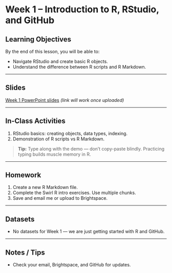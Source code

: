 # Week 1 – Introduction to R, RStudio, and GitHub

## Learning Objectives
By the end of this lesson, you will be able to:
- Navigate RStudio and create basic R objects.
- Understand the difference between R scripts and R Markdown.

---

## Slides
[Week 1 PowerPoint slides](week01introR.pdf) *(link will work once 
uploaded)*

---

## In-Class Activities
1. RStudio basics: creating objects, data types, indexing.  
2. Demonstration of R scripts vs R Markdown.  

> **Tip:** Type along with the demo — don’t copy-paste blindly. Practicing 
typing builds muscle memory in R.

---

## Homework
1. Create a new R Markdown file. 
2. Complete the Swirl R intro exercises. Use multiple chunks.  
3. Save and email me or upload to Brightspace.   

---

## Datasets
- No datasets for Week 1 — we are just getting started with R and GitHub.

---

## Notes / Tips
- Check your email, Brightspace, and GitHub for updates.  

